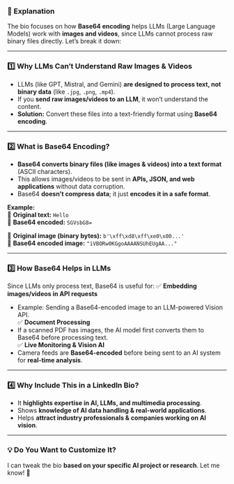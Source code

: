 ### **📌 Explanation**   

The bio focuses on how **Base64 encoding** helps LLMs (Large Language Models) work with **images and videos**, since LLMs cannot process raw binary files directly. Let’s break it down:  

---

### **1️⃣ Why LLMs Can’t Understand Raw Images & Videos**
- LLMs (like GPT, Mistral, and Gemini) **are designed to process text, not binary data** (like `.jpg`, `.png`, `.mp4`).
- If you **send raw images/videos to an LLM**, it won’t understand the content.
- **Solution:** Convert these files into a text-friendly format using **Base64 encoding**.

---

### **2️⃣ What is Base64 Encoding?**
- **Base64 converts binary files (like images & videos) into a text format** (ASCII characters).
- This allows images/videos to be sent in **APIs, JSON, and web applications** without data corruption.
- Base64 **doesn’t compress data**; it just **encodes it in a safe format**.

**Example:**  
🔹 **Original text:** `Hello`  
🔹 **Base64 encoded:** `SGVsbG8=`  

🔹 **Original image (binary bytes):** `b'\xff\xd8\xff\xe0\x00...'`  
🔹 **Base64 encoded image:** `"iVBORw0KGgoAAAANSUhEUgAA..."`

---

### **3️⃣ How Base64 Helps in LLMs**
Since LLMs only process text, Base64 is useful for:
✅ **Embedding images/videos in API requests**  
   - Example: Sending a Base64-encoded image to an LLM-powered Vision API.  
✅ **Document Processing**  
   - If a scanned PDF has images, the AI model first converts them to Base64 before processing text.  
✅ **Live Monitoring & Vision AI**  
   - Camera feeds are **Base64-encoded** before being sent to an AI system for **real-time analysis**.  

---

### **4️⃣ Why Include This in a LinkedIn Bio?**
- It **highlights expertise in AI, LLMs, and multimedia processing**.
- Shows **knowledge of AI data handling & real-world applications**.
- Helps **attract industry professionals & companies working on AI vision**.  

---

### **💡 Do You Want to Customize It?**
I can tweak the bio **based on your specific AI project or research**. Let me know! 🚀
